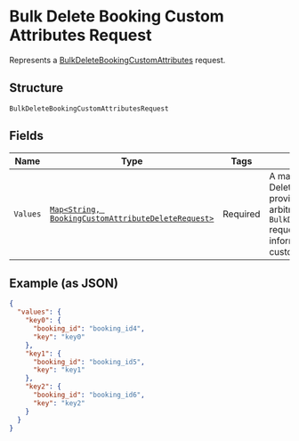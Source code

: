 
# Bulk Delete Booking Custom Attributes Request

Represents a [BulkDeleteBookingCustomAttributes](../../doc/api/booking-custom-attributes.md#bulk-delete-booking-custom-attributes) request.

## Structure

`BulkDeleteBookingCustomAttributesRequest`

## Fields

| Name | Type | Tags | Description | Getter |
|  --- | --- | --- | --- | --- |
| `Values` | [`Map<String, BookingCustomAttributeDeleteRequest>`](../../doc/models/booking-custom-attribute-delete-request.md) | Required | A map containing 1 to 25 individual Delete requests. For each request, provide an<br>arbitrary ID that is unique for this `BulkDeleteBookingCustomAttributes` request and the<br>information needed to delete a custom attribute. | Map<String, BookingCustomAttributeDeleteRequest> getValues() |

## Example (as JSON)

```json
{
  "values": {
    "key0": {
      "booking_id": "booking_id4",
      "key": "key0"
    },
    "key1": {
      "booking_id": "booking_id5",
      "key": "key1"
    },
    "key2": {
      "booking_id": "booking_id6",
      "key": "key2"
    }
  }
}
```

